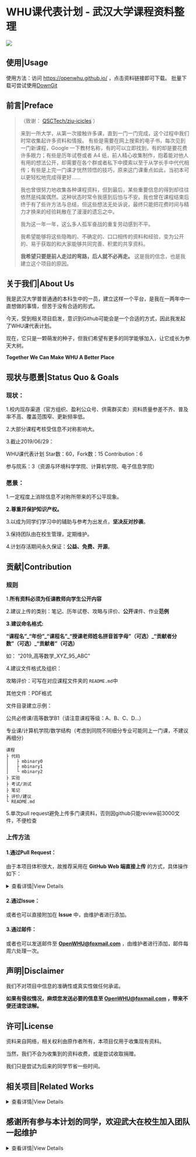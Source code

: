 # WHU课代表计划 - 武汉大学课程资料整理
<img src="https://github.com/openwhu/OpenWHU/blob/master/OpenWHU.png">

## 使用|Usage

使用方法：访问 https://openwhu.github.io/ ，点击资料链接即可下载。
批量下载可尝试使用[DownGit](https://minhaskamal.github.io/DownGit/#/home)

## 前言|Preface

>（致谢： [QSCTech/zju-icicles](https://github.com/QSCTech/zju-icicles) ）
>
>来到一所大学，从第一次接触许多课，直到一门一门完成，这个过程中我们时常收集起许多资料和情报。
>有些是需要在网上搜索的电子书，每次见到一门新课程，Google 一下教材名称，有的可以立即找到，有的却是要花费许多眼力；有些是历年试卷或者 A4 纸，前人精心收集制作，抱着能对他人有用的想法公开，却需要在各个群或者私下中摸索以至于从学长手中代代相传；有些是上完一门课才恍然领悟的技巧，原来这门课重点如此，当初本可以更轻松地完成得更好……
>
>我也曾很努力地收集各种课程资料，但到最后，某些重要信息的得到却往往依然是纯属偶然。这种状态时常令我感到后怕与不安。我也曾在课程结束后终于有了些许方法与总结，但这些想法无处诉说，最终只能把花费时间与精力才换来的经验耗散在了漫漫的遗忘之中。
>
>我为这一年一年，这么多人孤军奋战的重复劳动感到不平。
>
>我希望能够将这些隐晦的、不确定的、口口相传的资料和经验，变为公开的、易于获取的和大家能够共同完善、积累的共享资料。
>
>**我希望只要是前人走过的弯路，后人就不必再走。** 这是我的信念，也是我建立这个项目的原因。


## 关于我们|About Us

我是武汉大学普普通通的本科生中的一员，建立这样一个平台，是我在一两年中一直想做的事情，但苦于没有合适的形式。

今天，受到相关项目启发，意识到Github可能会是一个合适的方式，因此我发起了WHU课代表计划。

现在，它只是一颗萌发的种子，但我们希望有更多的同学能够加入，让它成长为参天大树。

**Together We Can Make WHU A Better Place**


## 现状与愿景|Status Quo & Goals

### 现状：

1.校内现存渠道（官方组织、盈利公众号、供需群买卖）资料质量参差不齐、普及率不高、覆盖范围窄、更新频率低。

2.大部分课程考核受信息不对称影响大。

3.截止2019/06/29：

WHU课代表计划 Star数：60，Fork数：15 Contribution：6

参与院系：3（资源与环境科学学院、计算机学院、电子信息学院）

### 愿景：

1.一定程度上消除信息不对称所带来的不公平现象。

**2.尊重并保护知识产权。**

3.以成为同学们学习中的辅助与参考为出发点，**坚决反对抄袭**。

3.保持团队由在校生管理，定期维护。

4.计划存活期间永久保证：**公益、免费、开源**。


## 贡献|Contribution

### 规则

1.**所有资料必须为任课教师向学生公开内容**

2.建议上传的类别：笔记、历年试卷、攻略与评价、**公开**课件、作业**范例**

**3.建议命名格式:**

**“课程名”\_“年份”\_“课程名”\_“授课老师姓名拼音首字母”（可选）\_“贡献者分数”（可选）\_“贡献者”（可选）**

如： “2019\_高等数学\_XYZ\_95\_ABC”

4.建议文件格式及组织：

攻略评价：可写在对应课程文件夹的 `README.md`中 

其他文件：PDF格式

文件目录建立示例：

公共必修课/高等数学B1（请注意课程等级：A、B、C、D...）

专业课/计算机学院/数学结构（考虑到同院不同细分专业可能同上一门课，不建议再细分）

```
课程
├ 代码
│   ├ mbinary0
│   ├ mbinary1
│   └ mbinary2
├ 实验
├ 考试/测试
├ 笔记
├ 评价/建议
└ README.md
```

5.单次pull request避免上传多门课资料，否则因github只能review前3000文件，不便检查

### 上传方法


#### 1.通过Pull Request：

由于本项目体积很大，故推荐采用在 **GitHub Web 端直接上传** 的方式，具体操作如下：

<details>
  <summary>查看详情|View Details</summary>

1. Fork 本项目

2. - 上传文件到已有文件夹

   - 新建文件夹后上传文件

3. 提交 Pull Request

如有疑问可参考：[知乎：如何使用github](https://www.zhihu.com/question/20070065/answer/517839193)

</details>

#### 2.通过Issue：

或者也可以直接附加在 **Issue** 中，由维护者进行添加。

#### 3.通过邮件：

或者也可以发送邮件至 **OpenWHU@foxmail.com** ，由维护者进行添加，邮件每周六处理一次。

## 声明|Disclaimer

我们不对项目中信息的准确性或真实性做任何承诺。

**如果有侵权情况，麻烦您发送必要的信息至 OpenWHU@foxmail.com ，带来不便还请您谅解。**

## 许可|License

资料来自网络，相关权利由原作者所有，本项目仅用于收集现有资料。

当然，我们不会为收集到的资料收费，或是尝试收取捐赠。

我们只是尝试为后来的同学节省一些时间。

## 相关项目|Related Works

<details>
  <summary>查看详情|View Details</summary>
   
- [浙江大学课程攻略共享计划](https://github.com/QSCTech/zju-icicles)
- [气垫船计划——免费、去中心化的北京大学往年题资料库](https://github.com/martinwu42/project-hover)
- [北京大学信科学生会学术部资料库](https://github.com/EECS-PKU-XSB/Shared-learning-materials)
- [北大计算机课程大作业](https://github.com/tongtzeho/PKUCourse)
- [清华大学计算机系课程攻略](https://github.com/Trinkle23897/thu-cst-cracker)
- [东南大学课程共享计划](https://github.com/zjdx1998/seucourseshare)
- [中国科学技术大学计算机学院课程资源](https://github.com/USTC-Resource/USTC-Course)
- [上海交通大学课程资料分享](https://github.com/CoolPhilChen/SJTU-Courses/)
- [北京大学课程资料分享](https://github.com/lib-pku)

(未完待续)

</details>

## 感谢所有参与本计划的同学，欢迎武大在校生加入团队一起维护

<details>
  <summary>查看详情|View Details</summary>
 
- yeung66 
- fq40
- xkw168

</details>

